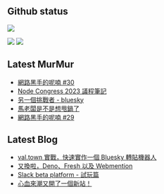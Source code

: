 ## Github status

![](http://github-profile-summary-cards.vercel.app/api/cards/profile-details?username=siygle&theme=default)

![](http://github-profile-summary-cards.vercel.app/api/cards/stats?username=siygle&theme=default)
![](http://github-profile-summary-cards.vercel.app/api/cards/productive-time?username=siygle&theme=default&utcOffset=8)

## Latest MurMur

<!-- CHAT-POST-LIST:START -->
- [網路黑手的呢喃 #30](https://chat.sylee.dev/2023/05/09/網路黑手的呢喃-30)
- [Node Congress 2023 議程筆記](https://chat.sylee.dev/2023/05/01/node-congress-2023-notes)
- [另一個挑戰者 - bluesky](https://chat.sylee.dev/2023/04/30/another-callenger-bluesky)
- [馬老闆是不是想甩鍋了](https://chat.sylee.dev/2023/04/15/maybe-musk-want-to-pass-the-buck)
- [網路黑手的呢喃 #29](https://chat.sylee.dev/2023/04/15/網路黑手的呢喃-29)
<!-- CHAT-POST-LIST:END -->

## Latest Blog

<!-- BLOG-POST-LIST:START -->
- [val.town 實戰，快速實作一個 Bluesky 轉貼機器人](https://sylee.dev/blog/2023-05-28-val-town-bluesky-repost-scheduler)
- [又換啦，Deno、Fresh 以及 Webmention](https://sylee.dev/blog/2023-04-10-change-again-deno-fresh-webmention)
- [Slack beta platform - 試玩篇](https://sylee.dev/blog/2022-04-09-slack-beta-platform-playground)
- [心血來潮又開了一個新站！](https://sylee.dev/blog/2021-11-25-another-new-website)
<!-- BLOG-POST-LIST:END -->
